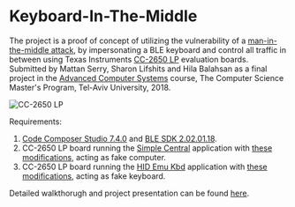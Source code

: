 # Keyboard-In-The-Middle

The project is a proof of concept of utilizing the vulnerability of a [man-in-the-middle attack](https://en.wikipedia.org/wiki/Man-in-the-middle_attack), by impersonating a BLE keyboard and control all traffic in between using Texas Instruments [CC-2650 LP](http://www.ti.com/tool/launchxl-cc2650) evaluation boards.
Submitted by Mattan Serry, Sharon Lifshits and Hila Balahsan as a final project in the [Advanced Computer Systems](https://sivantoledoacademic.wordpress.com/teaching/advanced-computer-systems-fall-2017/) course, The Computer Science Master's Program, Tel-Aviv University, 2018.

![CC-2650 LP](http://www.ti.com/diagrams/med_launchxl-cc2650_launchxl-cc2650.jpg)

Requirements:

1. [Code Composer Studio 7.4.0](http://processors.wiki.ti.com/index.php/Download_CCS#Code_Composer_Studio_Version_7_Downloads) and [BLE SDK 2.02.01.18](http://www.ti.com/tool/ble-stack).
2. CC-2650 LP board running the [Simple Central](https://github.com/ti-simplelink/ble_examples/tree/ble_examples-2.2/examples/cc2650lp/simple_central) application with [these modifications](https://github.com/mattans/kitm/tree/master/code/ble_examples-ble_examples-2.2/src/examples/simple_central/cc26xx/app), acting as fake computer.
3. CC-2650 LP board running the [HID Emu Kbd](https://github.com/ti-simplelink/ble_examples/tree/ble_examples-2.2/examples/cc2650lp/hid_emu_kbd) application with [these modifications](https://github.com/mattans/kitm/tree/master/code/ble_examples-ble_examples-2.2/src/examples/hid_emu_kbd/cc26xx/app), acting as fake keyboard.

Detailed walkthorugh and project presentation can be found [here](https://github.com/mattans/kitm/blob/master/KeyboardInTheMiddle.pdf).
